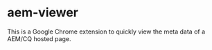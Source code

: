 aem-viewer
==========

This is a Google Chrome extension to quickly view the meta data of a AEM/CQ hosted page.

